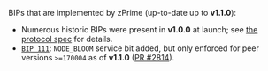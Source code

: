 BIPs that are implemented by zPrime (up-to-date up to **v1.1.0**):

* Numerous historic BIPs were present in **v1.0.0** at launch; see [the protocol spec](https://github.com/zprimecoin/zips/blob/master/protocol/protocol.pdf) for details.
* [`BIP 111`](https://github.com/bitcoin/bips/blob/master/bip-0111.mediawiki): `NODE_BLOOM` service bit added, but only enforced for peer versions `>=170004` as of **v1.1.0** ([PR #2814](https://github.com/zprimecoin/zprime/pull/2814)).
